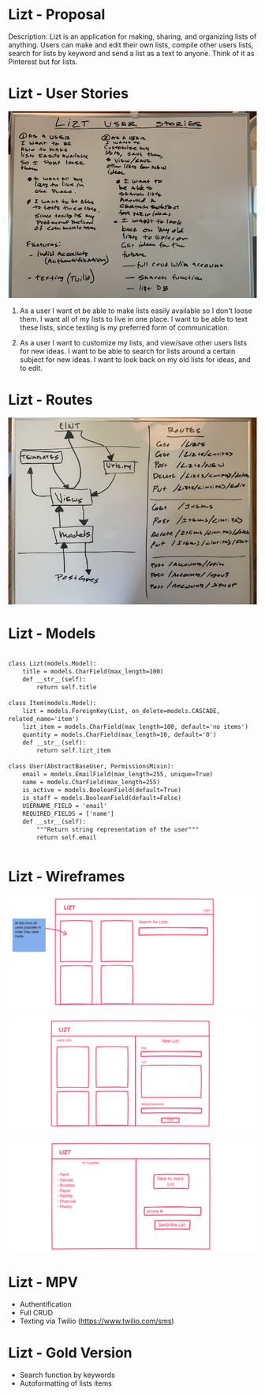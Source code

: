 # Lizt - Proposal

Description:
Lizt is an application for making, sharing, and organizing lists of anything. Users can make and edit their own lists, compile other users lists, search for lists by keyword and send a list as a text to anyone. Think of it as Pinterest but for lists.


# Lizt - User Stories

![alt text](https://github.com/nickrmeier/Project-4-Backend/blob/master/images/IMG_2525.jpg?raw=true)

1. As a user I want ot be able to make lists easily available so I don't loose them. I want all of my lists to live in one place. I want to be able to text these lists, since texting is my preferred form of communication. 

2. As a user I want to customize my lists, and view/save other users lists for new ideas. I want to be able to search for lists around a certain subject for new ideas. I want to look back on my old lists for ideas, and to edit.


# Lizt - Routes

![alt text](https://github.com/nickrmeier/Project-4-Backend/blob/master/images/IMG_2532.jpg?raw=true)

# Lizt - Models
```

class Lizt(models.Model):
    title = models.CharField(max_length=100)
    def __str__(self):
        return self.title

class Item(models.Model):
    lizt = models.ForeignKey(List, on_delete=models.CASCADE, related_name='item')
    lizt_item = models.CharField(max_length=100, default='no items')
    quantity = models.CharField(max_length=10, default='0')
    def __str__(self):
        return self.lizt_item

class User(AbstractBaseUser, PermissionsMixin):
    email = models.EmailField(max_length=255, unique=True)
    name = models.CharField(max_length=255)
    is_active = models.BooleanField(default=True)
    is_staff = models.BooleanField(default=False)
    USERNAME_FIELD = 'email'
    REQUIRED_FIELDS = ['name']
    def __str__(self):
        """Return string representation of the user"""
        return self.email
        
```

# Lizt - Wireframes

![alt text](https://github.com/nickrmeier/Project-4-Backend/blob/master/images/wireframe-1.png?raw=true)

![alt text](https://github.com/nickrmeier/Project-4-Backend/blob/master/images/wireframe-2.png?raw=true)

![alt text](https://github.com/nickrmeier/Project-4-Backend/blob/master/images/wireframe-3.png?raw=true)



# Lizt - MPV

- Authentification
- Full CRUD
- Texting via Twilio (https://www.twilio.com/sms)

# Lizt - Gold Version

- Search function by keywords
- Autoformatting of lists items

